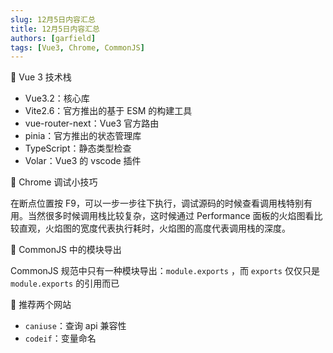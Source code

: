 ```yaml
---
slug: 12月5日内容汇总
title: 12月5日内容汇总
authors: [garfield]
tags: [Vue3, Chrome, CommonJS]
---
```


📒 Vue 3 技术栈

- Vue3.2：核心库
- Vite2.6：官方推出的基于 ESM 的构建工具
- vue-router-next：Vue3 官方路由
- pinia：官方推出的状态管理库
- TypeScript：静态类型检查
- Volar：Vue3 的 vscode 插件

📒 Chrome 调试小技巧

在断点位置按 F9，可以一步一步往下执行，调试源码的时候查看调用栈特别有用。当然很多时候调用栈比较复杂，这时候通过 Performance 面板的火焰图看比较直观，火焰图的宽度代表执行耗时，火焰图的高度代表调用栈的深度。

📒 CommonJS 中的模块导出

CommonJS 规范中只有一种模块导出：`module.exports` ，而 `exports` 仅仅只是 `module.exports` 的引用而已

📒 推荐两个网站

- `caniuse`：查询 api 兼容性
- `codeif`：变量命名